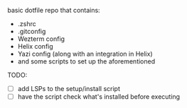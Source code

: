 basic dotfile repo that contains:

- .zshrc
- .gitconfig
- Wezterm config
- Helix config
- Yazi config (along with an integration in Helix)
- and some scripts to set up the aforementioned

TODO:
- [ ] add LSPs to the setup/install script
- [ ] have the script check what's installed before executing
